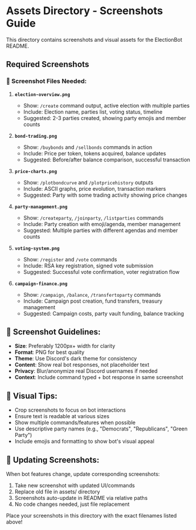 # Assets Directory - Screenshots Guide

This directory contains screenshots and visual assets for the ElectionBot README.

## Required Screenshots

### 📸 Screenshot Files Needed:

1. **`election-overview.png`**
   - Show: `/create` command output, active election with multiple parties
   - Include: Election name, parties list, voting status, timeline
   - Suggested: 2-3 parties created, showing party emojis and member counts

2. **`bond-trading.png`** 
   - Show: `/buybonds` and `/sellbonds` commands in action
   - Include: Price per token, tokens acquired, balance updates
   - Suggested: Before/after balance comparison, successful transaction

3. **`price-charts.png`**
   - Show: `/plotbondcurve` and `/plotpricehistory` outputs
   - Include: ASCII graphs, price evolution, transaction markers
   - Suggested: Party with some trading activity showing price changes

4. **`party-management.png`**
   - Show: `/createparty`, `/joinparty`, `/listparties` commands
   - Include: Party creation with emoji/agenda, member management
   - Suggested: Multiple parties with different agendas and member counts

5. **`voting-system.png`**
   - Show: `/register` and `/vote` commands  
   - Include: RSA key registration, signed vote submission
   - Suggested: Successful vote confirmation, voter registration flow

6. **`campaign-finance.png`**
   - Show: `/campaign`, `/balance`, `/transfertoparty` commands
   - Include: Campaign post creation, fund transfers, treasury management  
   - Suggested: Campaign costs, party vault funding, balance tracking

## 📐 Screenshot Guidelines:

- **Size**: Preferably 1200px+ width for clarity
- **Format**: PNG for best quality
- **Theme**: Use Discord's dark theme for consistency
- **Content**: Show real bot responses, not placeholder text
- **Privacy**: Blur/anonymize real Discord usernames if needed
- **Context**: Include command typed + bot response in same screenshot

## 🎨 Visual Tips:

- Crop screenshots to focus on bot interactions
- Ensure text is readable at various sizes
- Show multiple commands/features when possible
- Use descriptive party names (e.g., "Democrats", "Republicans", "Green Party")
- Include emojis and formatting to show bot's visual appeal

## 🔄 Updating Screenshots:

When bot features change, update corresponding screenshots:
1. Take new screenshot with updated UI/commands
2. Replace old file in assets/ directory  
3. Screenshots auto-update in README via relative paths
4. No code changes needed, just file replacement

Place your screenshots in this directory with the exact filenames listed above!
